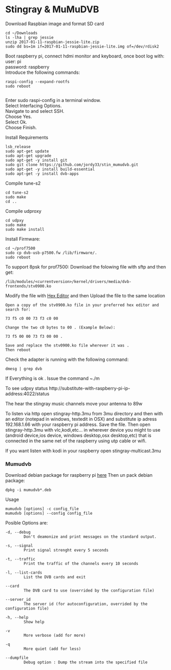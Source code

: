 # Stingray & MuMuDVB

Download Raspbian image and format SD card
```
cd ~/Downloads
ls -lha | grep jessie
unzip 2017-01-11-raspbian-jessie-lite.zip
sudo dd bs=1m if=2017-01-11-raspbian-jessie-lite.img of=/dev/rdisk2
```
Boot raspberry pi, connect hdmi monitor and keyboard, once boot log with:  
user: pi  
password: raspberry  
Introduce the following commands:
```
raspi-config --expand-rootfs
sudo reboot


```
Enter sudo raspi-config in a terminal window.  
Select Interfacing Options.  
Navigate to and select SSH.  
Choose Yes.  
Select Ok.  
Choose Finish.  

Install Requirements
```
lsb_release
sudo apt-get update
sudo apt-get upgrade
sudo apt-get -y install git
sudo git clone https://github.com/jordy33/stin_mumudvb.git
sudo apt-get -y install build-essential
sudo apt-get -y install dvb-apps
```
Compile tune-s2
```
cd tune-s2
sudo make
cd ..
```
Compile udproxy
```
cd udpxy
sudo make
sudo make install
```
Install Firmware:
```
cd ~/prof7500
sudo cp dvb-usb-p7500.fw /lib/firmware/.
sudo reboot
```
To support 8psk for prof7500:
Download the folowing file with sftp and then get:
```
/lib/modules/<currentversion>/kernel/drivers/media/dvb-frontends/stv0900.ko
```
Modify the file with [Hex Editor](https://mh-nexus.de/en/hxd/) and then Upload the file to the same location

```
Open a copy of the stv0900.ko file in your preferred hex editor and search for:  
  
73 f5 c0 00 73 f3 c0 00  
  
Change the two c0 bytes to 00 . (Example Below):

73 f5 00 00 73 f3 00 00 . 
  
Save and replace the stv0900.ko file wherever it was . 
Then reboot
```
Check the adapter is running with the following command:
```
dmesg | grep dvb
```

If Everything is ok . Issue the command ~./m

To see udpxy status
http://substitute-with-raspberry-pi-ip-address:4022/status

The hear the stingray music channels move your antenna to 89w 

To listen via http open stingray-http.3mu from 3mu directory and then with an editor (notepad in windows, textedit in OSX) and substitute ip adress 192.168.1.66 with your raspberry pi address. Save the file. Then open stingray-http.3mu with vlc,kodi,etc... in wherever device you might to use (android device,ios device, windows desktop,osx desktop,etc) that is connected in the same net of the raspberry using utp cable or wifi.

If you want listen with kodi in your raspberry open stingray-multicast.3mu

### Mumudvb
Download debian package for raspberry pi [here](http://mumudvb.net/download/)
Then un pack debian package:
```
dpkg -i mumudvb*.deb
```
Usage
```
mumudvb [options] -c config_file
mumudvb [options] --config config_file
```
Posible Options are:
```
-d, --debug
        Don't deamonize and print messages on the standard output.

-s, --signal
        Print signal strenght every 5 seconds

-t, --traffic
        Print the traffic of the channels every 10 seconds

-l, --list-cards
        List the DVB cards and exit

--card
        The DVB card to use (overrided by the configuration file)

--server_id
        The server id (for autoconfiguration, overrided by the configuration file)

-h, --help
        Show help

-v
        More verbose (add for more)

-q
        More quiet (add for less)

--dumpfile
        Debug option : Dump the stream into the specified file
```

